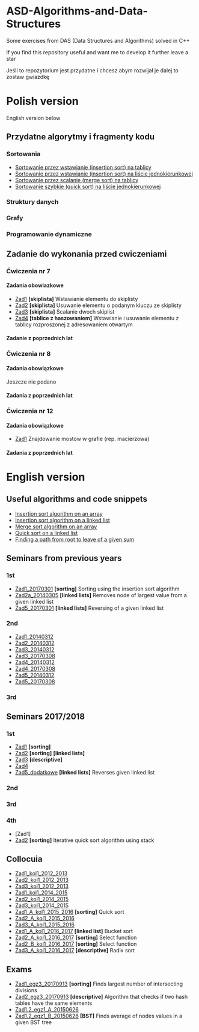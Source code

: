 # **ASD-Algorithms-and-Data-Structures**

Some exercises from DAS (Data Structures and Algorithms) solved in C++

If you find this repository useful and want me to develop it further leave a star

Jeśli to repozytorium jest przydatne i chcesz abym rozwijał je dalej to zostaw gwiazdkę

# Polish version
English version below

## Przydatne algorytmy i fragmenty kodu
### Sortowania
- [Sortowanie przez wstawianie (insertion sort) na tablicy](https://github.com/kaspiotr/ASD-Algorithms-and-Data-Structures/tree/master/Useful_algorithms_and_code_snippets/Array_insertion_sort "Array_insertion_sort")
- [Sortowanie przez wstawianie (insertion sort) na liście jednokierunkowej](https://github.com/kaspiotr/ASD-Algorithms-and-Data-Structures/blob/master/Useful_algorithms_and_code_snippets/Linked_list_insertion_sort "Linked_list_insertion_sort")
- [Sortowanie przez scalanie (merge sort) na tablicy](https://github.com/kaspiotr/ASD-Algorithms-and-Data-Structures/tree/master/Useful_algorithms_and_code_snippets/Array_merge_sort "Array_merge_sort")
- [Sortowanie szybkie (quick sort) na liście jednokierunkowej](https://github.com/kaspiotr/ASD-Algorithms-and-Data-Structures/tree/master/Useful_algorithms_and_code_snippets/Linked_list_quick_sort "Linked_list_quick_sort")

### Struktury danych

### Grafy

### Programowanie dynamiczne

## Zadanie do wykonania przed cwiczeniami

### Ćwiczenia nr 7
#### Zadania obowiazkowe
- [Zad1](https://github.com/kaspiotr/ASD-Algorithms-and-Data-Structures/tree/master/Zadania_na_cwiczenia/Cwiczenia7/Zadania_obowiazkowe/Zad1_wstawianie_do_skiplisty "Zad1_wstawianie_do_skiplisty") **[skiplista]** Wstawianie elementu do skiplisty
- [Zad2](https://github.com/kaspiotr/ASD-Algorithms-and-Data-Structures/tree/master/Zadania_na_cwiczenia/Cwiczenia7/Zadania_obowiazkowe/Zad2_usuwanie_z_skiplisty "Zad2_usuwanie_z_skiplisty") **[skiplista]** Usuwanie elementu o podanym kluczu ze skiplisty
- [Zad3](https://github.com/kaspiotr/ASD-Algorithms-and-Data-Structures/tree/master/Zadania_na_cwiczenia/Cwiczenia7/Zadania_obowiazkowe/Zad3_scalanie_dwoch_skiplist "Zad3_scalanie_dwoch_skiplist") **[skiplista]** Scalanie dwoch skiplist
- [Zad4](https://github.com/kaspiotr/ASD-Algorithms-and-Data-Structures/tree/master/Zadania_na_cwiczenia/Cwiczenia7/Zadania_obowiazkowe/Zad4_wstawianie_i_usuwanie_el_z_tab_rozp_z_adr_otw "Zad4_wstawianie_i_usuwanie_el_z_tab_rozp_z_adr_otw") **[tablice z haszowaniem]** Wstawianie i usuwanie elementu z tablicy rozproszonej z adresowaniem otwartym
#### Zadanie z poprzednich lat

### Ćwiczenia nr 8
#### Zadania obowiązkowe
Jeszcze nie podano

#### Zadania z poprzednich lat

### Ćwiczenia nr 12
#### Zadania obowiązkowe
- [Zad1](https://github.com/kaspiotr/ASD-Algorithms-and-Data-Structures/blob/master/Zadania_na_cwiczenia/Cwiczenia12/Znajdowanie_mostow_w_grafie_rep_macierzowa.cpp) Znajdowanie mostow w grafie (rep. macierzowa)

#### Zadania z poprzednich lat

# English version

## Useful algorithms and code snippets
- [Insertion sort algorithm on an array](https://github.com/kaspiotr/ASD-Algorithms-and-Data-Structures/tree/master/Useful_algorithms_and_code_snippets/Array_insertion_sort "Array_insertion_sort")
- [Insertion sort algorithm on a linked list](https://github.com/kaspiotr/ASD-Algorithms-and-Data-Structures/blob/master/Useful_algorithms_and_code_snippets/Linked_list_insertion_sort "Linked_list_insertion_sort")
- [Merge sort algorithm on an array](https://github.com/kaspiotr/ASD-Algorithms-and-Data-Structures/tree/master/Useful_algorithms_and_code_snippets/Array_merge_sort "Array_merge_sort")
- [Quick sort on a linked list](https://github.com/kaspiotr/ASD-Algorithms-and-Data-Structures/tree/master/Useful_algorithms_and_code_snippets/Linked_list_quick_sort "Linked_list_quick_sort")
- [Finding a path from root to leave of a given sum](https://github.com/kaspiotr/ASD-Algorithms-and-Data-Structures/tree/master/Useful_algorithms_and_code_snippets/Finding_a_path_from_root_to_leave_of_a_given_sum "Finding_a_path_from_root_to_leave_of_a_given_sum")

## Seminars from previous years
### 1st
- [Zad1_20170301](https://github.com/kaspiotr/ASD-Algorithms-and-Data-Structures/tree/master/Seminars_older/Sem1/Ex1_20170301 "Ex1_20170301") **[sorting]** Sorting using the insertion sort algorithm 
- [Zad2a_20140305](https://github.com/kaspiotr/ASD-Algorithms-and-Data-Structures/tree/master/Seminars_older/Sem1/Ex2a_20140305 "Ex2a_20140305") **[linked lists]** Removes node of largest value from a given linked list
- [Zad5_20170301](https://github.com/kaspiotr/ASD-Algorithms-and-Data-Structures/tree/master/Seminars_older/Sem1/Ex5_20170301 "Ex5_20170301") **[linked lists]** Reversing of a given linked list
### 2nd
- [Zad1_20140312](https://github.com/kaspiotr/ASD-Algorithms-and-Data-Structures/tree/master/Seminars_older/Sem2/Sem2_Ex1_20140312 "Sem2_Ex1_20140312") 
- [Zad2_20140312](https://github.com/kaspiotr/ASD-Algorithms-and-Data-Structures/tree/master/Seminars_older/Sem2/Sem2_Ex2_20140312 "Sem2_Ex2_20140312")
- [Zad3_20140312](https://github.com/kaspiotr/ASD-Algorithms-and-Data-Structures/tree/master/Seminars_older/Sem2/Sem2_Ex3_20140312 "Sem2_Ex3_20140312")
- [Zad3_20170308](https://github.com/kaspiotr/ASD-Algorithms-and-Data-Structures/tree/master/Seminars_older/Sem2/Sem2_Ex3_20170308 "Sem2_Ex3_20170308")
- [Zad4_20140312](https://github.com/kaspiotr/ASD-Algorithms-and-Data-Structures/tree/master/Seminars_older/Sem2/Sem2_Ex4_20140312 "Sem2_Ex4_20140312")
- [Zad4_20170308](https://github.com/kaspiotr/ASD-Algorithms-and-Data-Structures/tree/master/Seminars_older/Sem2/Sem2_Ex4_20170308 "Sem2_Ex4_20170308")
- [Zad5_20140312](https://github.com/kaspiotr/ASD-Algorithms-and-Data-Structures/tree/master/Seminars_older/Sem2/Sem2_Ex5_20140312 "Sem2_Ex5_20140312")
- [Zad5_20170308](https://github.com/kaspiotr/ASD-Algorithms-and-Data-Structures/tree/master/Seminars_older/Sem2/Sem2_Ex5_20170308 "Sem2_Ex5_20170308")
### 3rd

## Seminars 2017/2018
### 1st
- [Zad1](https://github.com/kaspiotr/ASD-Algorithms-and-Data-Structures/tree/master/Seminars/Sem1/Ex1_20180301 "Ex1_20180301") **[sorting]**
- [Zad2](https://github.com/kaspiotr/ASD-Algorithms-and-Data-Structures/tree/master/Seminars/Sem1/Ex2_20180301 "Ex2_20180301") **[sorting]** **[linked lists]**
- [Zad3](https://github.com/kaspiotr/ASD-Algorithms-and-Data-Structures/tree/master/Seminars/Sem1/Ex3_20180301 "Ex3_20180301") **[descriptive]**
- [Zad4](https://github.com/kaspiotr/ASD-Algorithms-and-Data-Structures/tree/master/Seminars/Sem1/Ex4_20180301 "Ex4_20180301") 
- [Zad5_dodatkowe](https://github.com/kaspiotr/ASD-Algorithms-and-Data-Structures/tree/master/Seminars/Sem1/Ex5_20180301_extra "Ex5_20180301_extra") **[linked lists]** Reverses given linked list

### 2nd


### 3rd

### 4th
- [Zad1]
- [Zad2](https://github.com/kaspiotr/ASD-Algorithms-and-Data-Structures/tree/master/Seminars/Sem4/Ex2_20180322 "Ex2_20180322") **[sorting]** Iterative quick sort algorithm using stack

## Collocuia
- [Zad1_kol1_2012_2013](https://github.com/kaspiotr/ASD-Algorithms-and-Data-Structures/tree/master/Collocuia/Coll1/2012_2013/Ex1 "Coll1/2012_2013/Ex1")
- [Zad2_kol1_2012_2013](https://github.com/kaspiotr/ASD-Algorithms-and-Data-Structures/tree/master/Collocuia/Coll1/2012_2013/Ex2 "Coll1/2012_2013/Ex2")
- [Zad3_kol1_2012_2013](https://github.com/kaspiotr/ASD-Algorithms-and-Data-Structures/tree/master/Collocuia/Coll1/2012_2013/Ex3 "Coll1/2012_2013/Ex3")
- [Zad1_kol1_2014_2015](https://github.com/kaspiotr/ASD-Algorithms-and-Data-Structures/tree/master/Collocuia/Coll1/2014_2015/Ex1 "Coll1/2014_2015/Ex1")
- [Zad2_kol1_2014_2015](https://github.com/kaspiotr/ASD-Algorithms-and-Data-Structures/tree/master/Collocuia/Coll1/2014_2015/Ex2 "Coll1/2014_2015/Ex2")
- [Zad3_kol1_2014_2015](https://github.com/kaspiotr/ASD-Algorithms-and-Data-Structures/tree/master/Collocuia/Coll1/2014_2015/Ex3 "Coll1/2014_2015/Ex3")
- [Zad1_A_kol1_2015_2016](https://github.com/kaspiotr/ASD-Algorithms-and-Data-Structures/tree/master/Collocuia/Coll1/2015_2016/Ex1_A "Coll1/2015_2016/Ex1_A") **[sorting]** Quick sort
- [Zad2_A_kol1_2015_2016](https://github.com/kaspiotr/ASD-Algorithms-and-Data-Structures/tree/master/Collocuia/Coll1/2015_2016/Ex2_A "Coll1/2015_2016/Ex2_A")
- [Zad3_A_kol1_2015_2016](https://github.com/kaspiotr/ASD-Algorithms-and-Data-Structures/tree/master/Collocuia/Coll1/2015_2016/Ex3_A "Coll1/2015_2016/Ex3_A")
- [Zad1_A_kol1_2016_2017](https://github.com/kaspiotr/ASD-Algorithms-and-Data-Structures/tree/master/Collocuia/Coll1/2016_2017/Ex1_A "Coll1/2016_2017/Ex1_A") **[linked list]** Bucket sort
- [Zad2_A_kol1_2016_2017](https://github.com/kaspiotr/ASD-Algorithms-and-Data-Structures/tree/master/Collocuia/Coll1/2016_2017/Ex2_A "Coll1/2016_2017/Ex2_A") **[sorting]** Select function
- [Zad2_B_kol1_2016_2017](https://github.com/kaspiotr/ASD-Algorithms-and-Data-Structures/tree/master/Collocuia/Coll1/2016_2017/Ex2_B "Coll1/2016_2017/Ex2_B") **[sorting]** Select function
- [Zad3_A_kol1_2016_2017](https://github.com/kaspiotr/ASD-Algorithms-and-Data-Structures/tree/master/Collocuia/Coll1/2016_2017/Ex3 "Coll1/2016_2017/Ex3") **[descriptive]** Radix sort



## Exams
- [Zad1_egz3_20170913](https://github.com/kaspiotr/ASD-Algorithms-and-Data-Structures/tree/master/Exams/Exam3_Ex1_20170913 "Exam3_Ex1_20170913") **[sorting]** Finds largest number of intersecting divisions
- [Zad2_egz3_20170913](https://github.com/kaspiotr/ASD-Algorithms-and-Data-Structures/tree/master/Exams/Exam3_Ex2_20170913 "Exam3_Ex2_20170913") **[descriptive]** Algorithm that checks if two hash tables have the same elements
- [Zad1.2_egz1_A_20150626]()
- [Zad1.2_egz1_B_20150626](https://github.com/kaspiotr/ASD-Algorithms-and-Data-Structures/tree/master/Exams/Exam1_B_Ex1_2_20150626 "Exam1_B_Ex1_2_20150626") **[BST]** Finds average of nodes values in a given BST tree